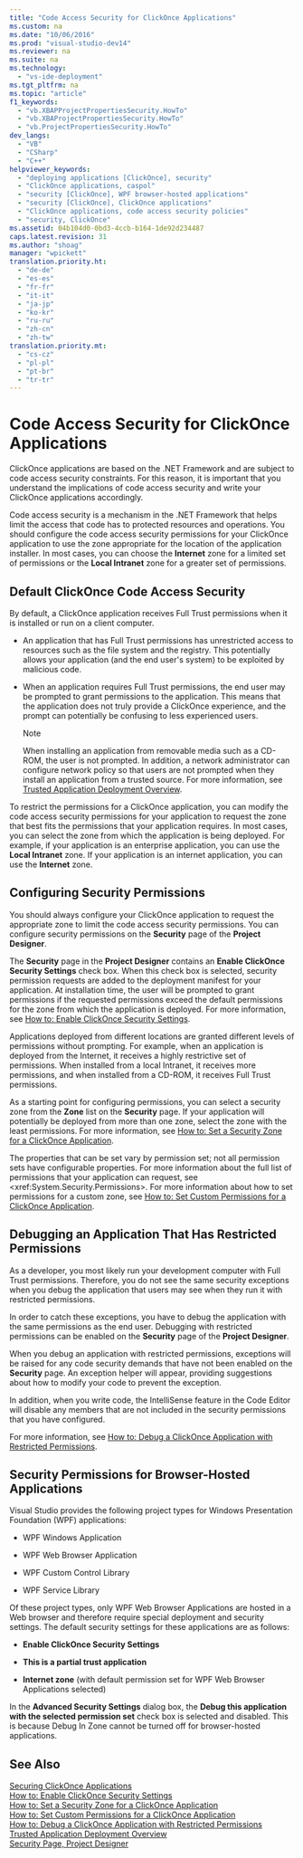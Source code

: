 ```yaml
---
title: "Code Access Security for ClickOnce Applications"
ms.custom: na
ms.date: "10/06/2016"
ms.prod: "visual-studio-dev14"
ms.reviewer: na
ms.suite: na
ms.technology: 
  - "vs-ide-deployment"
ms.tgt_pltfrm: na
ms.topic: "article"
f1_keywords: 
  - "vb.XBAPProjectPropertiesSecurity.HowTo"
  - "vb.XBAProjectPropertiesSecurity.HowTo"
  - "vb.ProjectPropertiesSecurity.HowTo"
dev_langs: 
  - "VB"
  - "CSharp"
  - "C++"
helpviewer_keywords: 
  - "deploying applications [ClickOnce], security"
  - "ClickOnce applications, caspol"
  - "security [ClickOnce], WPF browser-hosted applications"
  - "security [ClickOnce], ClickOnce applications"
  - "ClickOnce applications, code access security policies"
  - "security, ClickOnce"
ms.assetid: 04b104d0-0bd3-4ccb-b164-1de92d234487
caps.latest.revision: 31
ms.author: "shoag"
manager: "wpickett"
translation.priority.ht: 
  - "de-de"
  - "es-es"
  - "fr-fr"
  - "it-it"
  - "ja-jp"
  - "ko-kr"
  - "ru-ru"
  - "zh-cn"
  - "zh-tw"
translation.priority.mt: 
  - "cs-cz"
  - "pl-pl"
  - "pt-br"
  - "tr-tr"
---
```

# Code Access Security for ClickOnce Applications
ClickOnce applications are based on the .NET Framework and are subject to code access security constraints. For this reason, it is important that you understand the implications of code access security and write your ClickOnce applications accordingly.  
  
 Code access security is a mechanism in the .NET Framework that helps limit the access that code has to protected resources and operations. You should configure the code access security permissions for your ClickOnce application to use the zone appropriate for the location of the application installer. In most cases, you can choose the **Internet** zone for a limited set of permissions or the **Local Intranet** zone for a greater set of permissions.  
  
## Default ClickOnce Code Access Security  
 By default, a ClickOnce application receives Full Trust permissions when it is installed or run on a client computer.  
  
-   An application that has Full Trust permissions has unrestricted access to resources such as the file system and the registry. This potentially allows your application (and the end user's system) to be exploited by malicious code.  
  
-   When an application requires Full Trust permissions, the end user may be prompted to grant permissions to the application. This means that the application does not truly provide a ClickOnce experience, and the prompt can potentially be confusing to less experienced users.  
  
    > [!NOTE]
    >  When installing an application from removable media such as a CD-ROM, the user is not prompted. In addition, a network administrator can configure network policy so that users are not prompted when they install an application from a trusted source. For more information, see [Trusted Application Deployment Overview](../VS_IDE/trusted-application-deployment-overview.md).  
  
 To restrict the permissions for a ClickOnce application, you can modify the code access security permissions for your application to request the zone that best fits the permissions that your application requires. In most cases, you can select the zone from which the application is being deployed. For example, if your application is an enterprise application, you can use the **Local Intranet** zone. If your application is an internet application, you can use the **Internet** zone.  
  
## Configuring Security Permissions  
 You should always configure your ClickOnce application to request the appropriate zone to limit the code access security permissions. You can configure security permissions on the **Security** page of the **Project Designer**.  
  
 The **Security** page in the **Project Designer** contains an **Enable ClickOnce Security Settings** check box. When this check box is selected, security permission requests are added to the deployment manifest for your application. At installation time, the user will be prompted to grant permissions if the requested permissions exceed the default permissions for the zone from which the application is deployed. For more information, see [How to: Enable ClickOnce Security Settings](../VS_IDE/how-to--enable-clickonce-security-settings.md).  
  
 Applications deployed from different locations are granted different levels of permissions without prompting. For example, when an application is deployed from the Internet, it receives a highly restrictive set of permissions. When installed from a local Intranet, it receives more permissions, and when installed from a CD-ROM, it receives Full Trust permissions.  
  
 As a starting point for configuring permissions, you can select a security zone from the **Zone** list on the **Security** page. If your application will potentially be deployed from more than one zone, select the zone with the least permissions. For more information, see [How to: Set a Security Zone for a ClickOnce Application](../VS_IDE/how-to--set-a-security-zone-for-a-clickonce-application.md).  
  
 The properties that can be set vary by permission set; not all permission sets have configurable properties. For more information about the full list of permissions that your application can request, see \<xref:System.Security.Permissions>. For more information about how to set permissions for a custom zone, see [How to: Set Custom Permissions for a ClickOnce Application](../VS_IDE/how-to--set-custom-permissions-for-a-clickonce-application.md).  
  
## Debugging an Application That Has Restricted Permissions  
 As a developer, you most likely run your development computer with Full Trust permissions. Therefore, you do not see the same security exceptions when you debug the application that users may see when they run it with restricted permissions.  
  
 In order to catch these exceptions, you have to debug the application with the same permissions as the end user. Debugging with restricted permissions can be enabled on the **Security** page of the **Project Designer**.  
  
 When you debug an application with restricted permissions, exceptions will be raised for any code security demands that have not been enabled on the **Security** page. An exception helper will appear, providing suggestions about how to modify your code to prevent the exception.  
  
 In addition, when you write code, the IntelliSense feature in the Code Editor will disable any members that are not included in the security permissions that you have configured.  
  
 For more information, see [How to: Debug a ClickOnce Application with Restricted Permissions](../VS_IDE/how-to--debug-a-clickonce-application-with-restricted-permissions.md).  
  
## Security Permissions for Browser-Hosted Applications  
 Visual Studio provides the following project types for Windows Presentation Foundation (WPF) applications:  
  
-   WPF Windows Application  
  
-   WPF Web Browser Application  
  
-   WPF Custom Control Library  
  
-   WPF Service Library  
  
 Of these project types, only WPF Web Browser Applications are hosted in a Web browser and therefore require special deployment and security settings. The default security settings for these applications are as follows:  
  
-   **Enable ClickOnce Security Settings**  
  
-   **This is a partial trust application**  
  
-   **Internet zone** (with default permission set for WPF Web Browser Applications selected)  
  
 In the **Advanced Security Settings** dialog box, the **Debug this application with the selected permission set** check box is selected and disabled. This is because Debug In Zone cannot be turned off for browser-hosted applications.  
  
## See Also  
 [Securing ClickOnce Applications](../VS_IDE/securing-clickonce-applications.md)   
 [How to: Enable ClickOnce Security Settings](../VS_IDE/how-to--enable-clickonce-security-settings.md)   
 [How to: Set a Security Zone for a ClickOnce Application](../VS_IDE/how-to--set-a-security-zone-for-a-clickonce-application.md)   
 [How to: Set Custom Permissions for a ClickOnce Application](../VS_IDE/how-to--set-custom-permissions-for-a-clickonce-application.md)   
 [How to: Debug a ClickOnce Application with Restricted Permissions](../VS_IDE/how-to--debug-a-clickonce-application-with-restricted-permissions.md)   
 [Trusted Application Deployment Overview](../VS_IDE/trusted-application-deployment-overview.md)   
 [Security Page, Project Designer](../VS_IDE/security-page--project-designer.md)